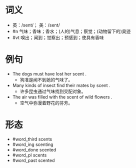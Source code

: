 # 词义
- 英：/sent/； 美：/sent/
- #n 气味；香味；香水；(人的)气息；察觉；(动物留下的)臭迹
- #vt 嗅出；闻到；觉察出；预感到；使具有香味
# 例句
- The dogs must have lost her scent .
	- 狗准是闻不到她的气味了。
- Many kinds of insect find their mates by scent .
	- 许多昆虫通过气味找到交配对象。
- The air was filled with the scent of wild flowers .
	- 空气中弥漫着野花的芬芳。
# 形态
- #word_third scents
- #word_ing scenting
- #word_done scented
- #word_pl scents
- #word_past scented
